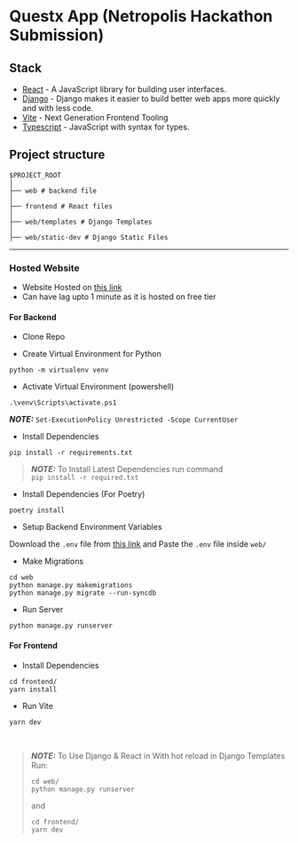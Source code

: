 
# Questx App (Netropolis Hackathon Submission)

## Stack

- [React](https://reactjs.org/) - A JavaScript library for building user interfaces.
- [Django](https://www.djangoproject.com/) - Django makes it easier to build better web apps more quickly and with less code.
- [Vite](https://vitejs.dev/) - Next Generation Frontend Tooling
- [Typescript](https://www.typescriptlang.org/) - JavaScript with syntax for types.

## Project structure

```
$PROJECT_ROOT
│   
├── web # backend file
│   
├── frontend # React files
│   
├── web/templates # Django Templates
│   
├── web/static-dev # Django Static Files
```
---

### Hosted Website

- Website Hosted on [this link](https://questx.onrender.com/)
- Can have lag upto 1 minute as it is hosted on free tier

#### For Backend

- Clone Repo

- Create Virtual Environment for Python

```
python -m virtualenv venv
```

- Activate Virtual Environment (powershell)

```
.\venv\Scripts\activate.ps1
```
**_NOTE:_** `Set-ExecutionPolicy Unrestricted -Scope CurrentUser`

- Install Dependencies

```
pip install -r requirements.txt
```

> **_NOTE:_**     To Install Latest Dependencies run command <br/>
> ``
> pip install -r required.txt
> ``

- Install Dependencies (For Poetry)

```
poetry install
```

- Setup Backend Environment Variables

Download the `.env` file from [this link](https://drive.google.com/file/d/1qP4zfaSQKpI4aIJVJ83dMQrdrdKaOWW0/view?usp=sharing) and Paste the `.env` file inside `web/` 

- Make Migrations

```
cd web
python manage.py makemigrations
python manage.py migrate --run-syncdb
```
- Run Server

```
python manage.py runserver
```

####  For Frontend

- Install Dependencies

```
cd frontend/
yarn install
```
- Run Vite

```
yarn dev
```
<br/>


> **_NOTE:_**     To Use Django & React in With hot reload in Django Templates Run: <br/>
> ``` 
> cd web/
> python manage.py runserver
> ```
> and 
> ```
> cd frontend/
> yarn dev
> ``` 

